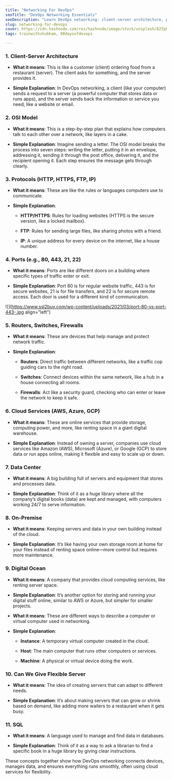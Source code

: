```yaml
---
title: "Networking For DevOps"
seoTitle: "DevOps Networking Essentials"
seoDescription: "Learn DevOps networking: client-server architecture, protocols, OSI model, and cloud services simplified for better understanding and implementation"
slug: networking-for-devops
cover: https://cdn.hashnode.com/res/hashnode/image/stock/unsplash/82TpEld0_e4/upload/8b537a2f698af6f0684b07efced2b9e5.jpeg
tags: trainwithshubham, 90daysofdevops

---
```


### 1\. **Client-Server Architecture**

* **What it means**: This is like a customer (client) ordering food from a restaurant (server). The client asks for something, and the server provides it.
    
* **Simple Explanation**: In DevOps networking, a client (like your computer) sends a request to a server (a powerful computer that stores data or runs apps), and the server sends back the information or service you need, like a website or email.
    

### 2\. **OSI Model**

* **What it means**: This is a step-by-step plan that explains how computers talk to each other over a network, like layers in a cake.
    
* **Simple Explanation**: Imagine sending a letter. The OSI model breaks the process into seven steps: writing the letter, putting it in an envelope, addressing it, sending it through the post office, delivering it, and the recipient opening it. Each step ensures the message gets through clearly.
    

### 3\. **Protocols (HTTP, HTTPS, FTP, IP)**

* **What it means**: These are like the rules or languages computers use to communicate.
    
* **Simple Explanation**:
    
    * **HTTP/HTTPS**: Rules for loading websites (HTTPS is the secure version, like a locked mailbox).
        
    * **FTP**: Rules for sending large files, like sharing photos with a friend.
        
    * **IP**: A unique address for every device on the internet, like a house number.
        

### 4\. **Ports (e.g., 80, 443, 21, 22)**

* **What it means**: Ports are like different doors on a building where specific types of traffic enter or exit.
    
* **Simple Explanation**: Port 80 is for regular website traffic, 443 is for secure websites, 21 is for file transfers, and 22 is for secure remote access. Each door is used for a different kind of communication.
    

![](https://www.ssl2buy.com/wp-content/uploads/2021/03/port-80-vs-port-443-.jpg align="left")

### 5\. **Routers, Switches, Firewalls**

* **What it means**: These are devices that help manage and protect network traffic.
    
* **Simple Explanation**:
    
    * **Routers**: Direct traffic between different networks, like a traffic cop guiding cars to the right road.
        
    * **Switches**: Connect devices within the same network, like a hub in a house connecting all rooms.
        
    * **Firewalls**: Act like a security guard, checking who can enter or leave the network to keep it safe.
        

### 6\. **Cloud Services (AWS, Azure, GCP)**

* **What it means**: These are online services that provide storage, computing power, and more, like renting space in a giant digital warehouse.
    
* **Simple Explanation**: Instead of owning a server, companies use cloud services like Amazon (AWS), Microsoft (Azure), or Google (GCP) to store data or run apps online, making it flexible and easy to scale up or down.
    

### 7\. **Data Center**

* **What it means**: A big building full of servers and equipment that stores and processes data.
    
* **Simple Explanation**: Think of it as a huge library where all the company’s digital books (data) are kept and managed, with computers working 24/7 to serve information.
    

### 8\. **On-Premise**

* **What it means**: Keeping servers and data in your own building instead of the cloud.
    
* **Simple Explanation**: It’s like having your own storage room at home for your files instead of renting space online—more control but requires more maintenance.
    

### 9\. **Digital Ocean**

* **What it means**: A company that provides cloud computing services, like renting server space.
    
* **Simple Explanation**: It’s another option for storing and running your digital stuff online, similar to AWS or Azure, but simpler for smaller projects.
    
* **What it means**: These are different ways to describe a computer or virtual computer used in networking.
    
* **Simple Explanation**:
    
    * **Instance**: A temporary virtual computer created in the cloud.
        
    * **Host**: The main computer that runs other computers or services.
        
    * **Machine**: A physical or virtual device doing the work.
        

### 10\. **Can We Give Flexible Server**

* **What it means**: The idea of creating servers that can adapt to different needs.
    
* **Simple Explanation**: It’s about making servers that can grow or shrink based on demand, like adding more waiters to a restaurant when it gets busy.
    

### 11\. **SQL**

* **What it means**: A language used to manage and find data in databases.
    
* **Simple Explanation**: Think of it as a way to ask a librarian to find a specific book in a huge library by giving clear instructions.
    

These concepts together show how DevOps networking connects devices, manages data, and ensures everything runs smoothly, often using cloud services for flexibility.